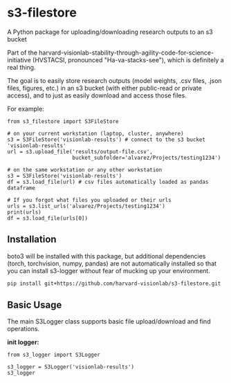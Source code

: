# s3-filestore
A Python package for uploading/downloading research outputs to an s3 bucket

Part of the harvard-visionlab-stability-through-agility-code-for-science-initiative (HVSTACSI, pronounced "Ha-va-stacks-see"), which is definitely a real thing.

The goal is to easily store research outputs (model weights, .csv files, .json files, figures, etc.) in an s3 bucket (with either public-read or private access), and to just as easily download and access those files.

For example:
```
from s3_filestore import S3FileStore

# on your current workstation (laptop, cluster, anywhere)
s3 = S3FileStore('visionlab-results') # connect to the s3 bucket 'visionlab-results'
url = s3.upload_file('results/output-file.csv',
                     bucket_subfolder='alvarez/Projects/testing1234') 

# on the same workstation or any other workstation
s3 = S3FileStore('visionlab-results')
df = s3.load_file(url) # csv files automatically loaded as pandas dataframe

# If you forgot what files you uploaded or their urls
urls = s3.list_urls('alvarez/Projects/testing1234')
print(urls) 
df = s3.load_file(urls[0])
```

## Installation

boto3 will be installed with this package, but additional dependencies (torch, torchvision, numpy, pandas) are not automatically installed so that you can install s3-logger without fear of mucking up your environment.

```bash
pip install git+https://github.com/harvard-visionlab/s3-filestore.git
```

## Basic Usage

The main S3Logger class supports basic file upload/download and find operations.

**init logger:**
```
from s3_logger import S3Logger

s3_logger = S3Logger('visionlab-results')
s3_logger
```
